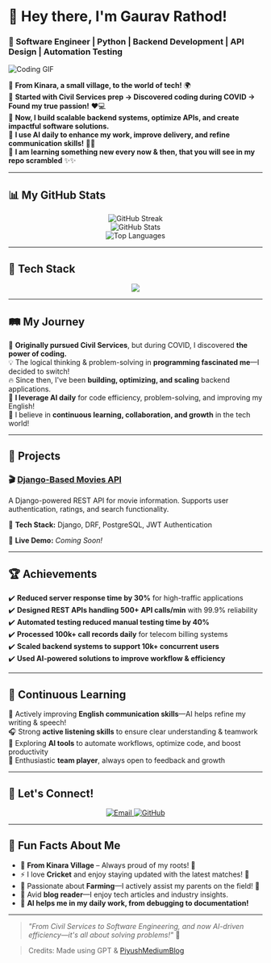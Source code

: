 # 👋 Hey there, I'm Gaurav Rathod!  
### 🚀 Software Engineer | Python | Backend Development | API Design | Automation Testing  

![Coding GIF](https://media.giphy.com/media/qgQUggAC3Pfv687qPC/giphy.gif)

🔹 **From Kinara, a small village, to the world of tech!** 🌍  
🔹 **Started with Civil Services prep → Discovered coding during COVID → Found my true passion!** ❤️💻  
🔹 **Now, I build scalable backend systems, optimize APIs, and create impactful software solutions.**  
🔹 **I use AI daily to enhance my work, improve delivery, and refine communication skills!** 🤖✨  
🔹 **I am learning something new every now & then, that you will see in my repo scrambled** ✨✨


---

## 📊 My GitHub Stats  
<div align="center">
  <img src="https://github-readme-streak-stats.herokuapp.com/?user=gauravrrathod321&theme=radical" alt="GitHub Streak" />
  <br>
  <img src="https://github-readme-stats.vercel.app/api?username=gauravrrathod321&show_icons=true&theme=radical" alt="GitHub Stats" />
  <br>
  <img src="https://github-readme-stats.vercel.app/api/top-langs/?username=gauravrrathod321&layout=compact&theme=radical" alt="Top Languages" />
</div>

---

## 🔧 Tech Stack  
<p align="center">
  <img src="https://skillicons.dev/icons?i=python,django,flask,mysql,postgres,sqlite,html,css,js,bootstrap,git,github,postman" />
</p>

---

## 🛤 My Journey  
🎯 **Originally pursued Civil Services**, but during COVID, I discovered **the power of coding.**  
💡 The logical thinking & problem-solving in **programming fascinated me**—I decided to switch!  
🔥 Since then, I've been **building, optimizing, and scaling** backend applications.  
🤖 **I leverage AI daily** for code efficiency, problem-solving, and improving my English!  
🤝 I believe in **continuous learning, collaboration, and growth** in the tech world!  

---

## 📌 Projects  
### 🎬 [Django-Based Movies API](https://github.com/gauravrrathod321)  
A Django-powered REST API for movie information. Supports user authentication, ratings, and search functionality.

🔹 **Tech Stack:** Django, DRF, PostgreSQL, JWT Authentication  

🚀 **Live Demo:** *Coming Soon!*  

---

## 🏆 Achievements  
✔️ **Reduced server response time by 30%** for high-traffic applications  
✔️ **Designed REST APIs handling 500+ API calls/min** with 99.9% reliability  
✔️ **Automated testing reduced manual testing time by 40%**  
✔️ **Processed 100k+ call records daily** for telecom billing systems  
✔️ **Scaled backend systems to support 10k+ concurrent users**  
✔️ **Used AI-powered solutions to improve workflow & efficiency**  

---

## 🌱 Continuous Learning  
🎯 Actively improving **English communication skills**—AI helps refine my writing & speech!  
🎧 Strong **active listening skills** to ensure clear understanding & teamwork  
🤖 Exploring **AI tools** to automate workflows, optimize code, and boost productivity  
🤝 Enthusiastic **team player**, always open to feedback and growth  

---

## 📣 Let's Connect!  
<p align="center">
  <a href="mailto:rathodgaurav4567@gmail.com">
    <img src="https://img.shields.io/badge/Email-D14836?style=for-the-badge&logo=gmail&logoColor=white" alt="Email" />
  </a>
  <a href="https://github.com/gauravrrathod321">
    <img src="https://img.shields.io/badge/GitHub-100000?style=for-the-badge&logo=github&logoColor=white" alt="GitHub" />
  </a>
</p>

---

## 🎯 Fun Facts About Me  
- 🏡 **From Kinara Village** – Always proud of my roots! 🌿  
- ⚡ I love **Cricket** and enjoy staying updated with the latest matches! 🏏  
- 🚜 Passionate about **Farming**—I actively assist my parents on the field! 🌾  
- 📖 Avid **blog reader**—I enjoy tech articles and industry insights.  
- 🤖 **AI helps me in my daily work, from debugging to documentation!**  

---

> _"From Civil Services to Software Engineering, and now AI-driven efficiency—it's all about solving problems!"_ 🚀

> Credits: Made using GPT & [PiyushMediumBlog](https://medium.com/design-bootcamp/how-to-design-an-attractive-github-profile-readme-3618d6c53783)
